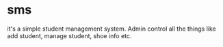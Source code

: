 # sms
it's a simple student management system. Admin control all the things like add student, manage student, shoe info etc.
